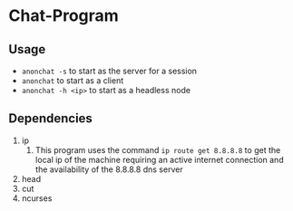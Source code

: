 # Chat-Program
## Usage
* ```anonchat -s``` to start as the server for a session
* ```anonchat``` to start as a client
* ```anonchat -h <ip>``` to start as a headless node
## Dependencies
1. ip
    1. This program uses the command ```ip route get 8.8.8.8``` to get the local ip of the machine requiring an active internet connection and the availability of the 8.8.8.8 dns server
1. head
1. cut
1. ncurses
